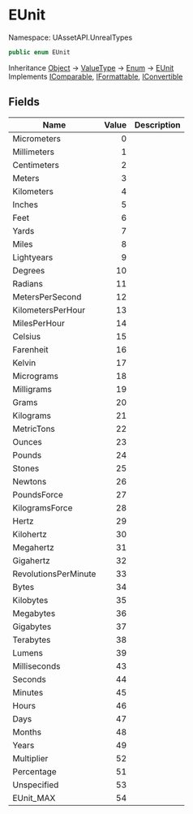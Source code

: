 # EUnit

Namespace: UAssetAPI.UnrealTypes

```csharp
public enum EUnit
```

Inheritance [Object](https://docs.microsoft.com/en-us/dotnet/api/system.object) → [ValueType](https://docs.microsoft.com/en-us/dotnet/api/system.valuetype) → [Enum](https://docs.microsoft.com/en-us/dotnet/api/system.enum) → [EUnit](./uassetapi.unrealtypes.eunit.md)<br>
Implements [IComparable](https://docs.microsoft.com/en-us/dotnet/api/system.icomparable), [IFormattable](https://docs.microsoft.com/en-us/dotnet/api/system.iformattable), [IConvertible](https://docs.microsoft.com/en-us/dotnet/api/system.iconvertible)

## Fields

| Name | Value | Description |
| --- | --: | --- |
| Micrometers | 0 |  |
| Millimeters | 1 |  |
| Centimeters | 2 |  |
| Meters | 3 |  |
| Kilometers | 4 |  |
| Inches | 5 |  |
| Feet | 6 |  |
| Yards | 7 |  |
| Miles | 8 |  |
| Lightyears | 9 |  |
| Degrees | 10 |  |
| Radians | 11 |  |
| MetersPerSecond | 12 |  |
| KilometersPerHour | 13 |  |
| MilesPerHour | 14 |  |
| Celsius | 15 |  |
| Farenheit | 16 |  |
| Kelvin | 17 |  |
| Micrograms | 18 |  |
| Milligrams | 19 |  |
| Grams | 20 |  |
| Kilograms | 21 |  |
| MetricTons | 22 |  |
| Ounces | 23 |  |
| Pounds | 24 |  |
| Stones | 25 |  |
| Newtons | 26 |  |
| PoundsForce | 27 |  |
| KilogramsForce | 28 |  |
| Hertz | 29 |  |
| Kilohertz | 30 |  |
| Megahertz | 31 |  |
| Gigahertz | 32 |  |
| RevolutionsPerMinute | 33 |  |
| Bytes | 34 |  |
| Kilobytes | 35 |  |
| Megabytes | 36 |  |
| Gigabytes | 37 |  |
| Terabytes | 38 |  |
| Lumens | 39 |  |
| Milliseconds | 43 |  |
| Seconds | 44 |  |
| Minutes | 45 |  |
| Hours | 46 |  |
| Days | 47 |  |
| Months | 48 |  |
| Years | 49 |  |
| Multiplier | 52 |  |
| Percentage | 51 |  |
| Unspecified | 53 |  |
| EUnit_MAX | 54 |  |
